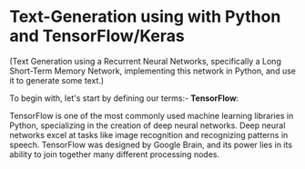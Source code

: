 # Text-Generation using with Python and TensorFlow/Keras

(Text Generation using a Recurrent Neural Networks, specifically a Long Short-Term Memory Network, implementing this network in Python, and use it to generate some text.)

To begin with, let's start by defining our terms:-
**TensorFlow**:

TensorFlow is one of the most commonly used machine learning libraries in Python, specializing in the creation of deep neural networks. Deep neural networks excel at tasks like image recognition and recognizing patterns in speech. TensorFlow was designed by Google Brain, and its power lies in its ability to join together many different processing nodes.


